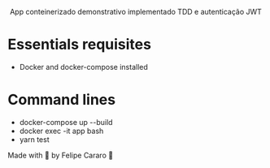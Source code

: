 <p align="center">App conteinerizado demonstrativo implementado TDD e autenticação JWT</p>

# Essentials requisites

- Docker and docker-compose installed

# Command lines

- docker-compose up --build
- docker exec -it app bash
- yarn test

Made with 💜 by Felipe Cararo 👋
